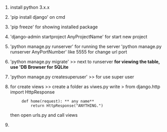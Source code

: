 1. install python 3.x.x
2. 'pip install django' on cmd
3. 'pip freeze' for showing installed package
4. 'django-admin startproject AnyProjectName' for start new project
5. 'python manage.py runserver' for running the server
	'python manage.py runserver AnyPortNumber' like 5555 for change url port
6. 'python manage.py migrate' >> next to runserver **for viewing the table, use 'DB Browser for SQLite**
7. 'python manage.py createsuperuser' >> for use super user
8. for create views >> 
	create a folder as viwes.py
	write >
		from django.http import HttpResponse

			def home(request): ** any name**
				return HttpResponse("ANYTHING.")
	then open urls.py and call views
9. 